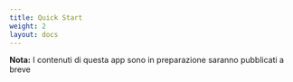 ```yaml
---
title: Quick Start
weight: 2
layout: docs
---
```


<div class="note">
  <strong>Nota:</strong> 
  I contenuti di questa app sono in preparazione saranno pubblicati a breve
</div>
